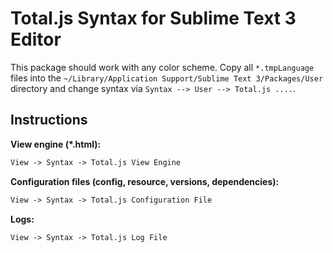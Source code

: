# Total.js Syntax for Sublime Text 3 Editor

This package should work with any color scheme. Copy all `*.tmpLanguage` files into the `~/Library/Application Support/Sublime Text 3/Packages/User` directory and change syntax via `Syntax --> User --> Total.js ....`.

## Instructions

__View engine (*.html):__

```html
View -> Syntax -> Total.js View Engine
```

__Configuration files (config, resource, versions, dependencies):__

```html
View -> Syntax -> Total.js Configuration File
```

__Logs:__

```html
View -> Syntax -> Total.js Log File
```